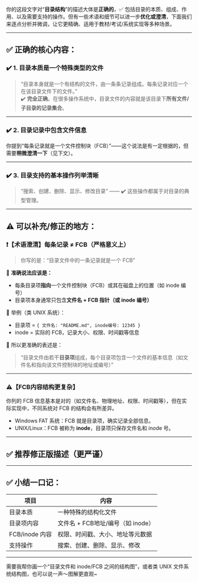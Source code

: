 你的这段文字对“**目录结构**”的描述大体是**正确的**，✅ 包括目录的本质、组成、作用、以及需要支持的操作。但有一些术语和细节可以进一步**优化或澄清**，下面我们来逐点分析并微调，让它更精确、适用于教材/考试/系统实现等多种场景。

---

## ✅ 正确的核心内容：

### ✔️ 1. 目录本质是一个**特殊类型的文件**  
> “目录本身就是一个有结构的文件，由一条条记录组成。每条记录对应一个在该目录文件下的文件。”  
✔️ **完全正确**。在很多操作系统中，目录文件的内容就是该目录下**所有文件/子目录的记录集合**。

---

### ✔️ 2. 目录记录中包含文件信息  
你提到“每条记录就是一个文件控制块（FCB）”——这个说法是有一定根据的，但需要**稍微澄清一下**（见下文）。

---

### ✔️ 3. 目录支持的基本操作列举清晰  
> “搜索、创建、删除、显示、修改目录” —— ✔️ 这些操作都属于对目录的典型管理。

---

## ⚠️ 可以补充/修正的地方：

### ❗【术语澄清】每条记录 ≠ FCB（严格意义上）  
> 你写的是：“目录文件中的一条记录就是一个 FCB”

📌 **准确说法应该是：**

- 每条目录项**指向**一个文件控制块（FCB）或其在磁盘上的位置（如 inode 编号）
- 目录项本身通常只包含**文件名 + FCB 指针（或 inode 编号）**

🔎 举例（类 UNIX 系统）：
- 目录项 = `{ 文件名: "README.md", inode编号: 12345 }`
- inode = 实际的 FCB，记录大小、权限、时间戳等信息

📝 所以更准确的表述是：
> “目录文件由若干**目录项**组成，每个目录项包含一个文件的基本信息（如文件名和指向该文件控制块的地址或编号）”

---

### ⚠️【FCB内容结构更复杂】  
你列的 FCB 信息基本是对的（如文件名、物理地址、权限、时间戳等），但在实际实现中，不同系统对 FCB 的结构会有所差异。

- Windows FAT 系统：FCB 就是目录项，确实记录全部信息。
- UNIX/Linux：FCB 被称为 **inode**，目录项只保存文件名和 inode 号。

---

## ✅ 推荐修正版描述（更严谨）



---

## ✅ 小结一口记：

| 项目           | 内容                              |
| -------------- | --------------------------------- |
| 目录本质       | 一种特殊的结构化文件              |
| 目录项内容     | 文件名 + FCB地址/编号（如 inode） |
| FCB/inode 内容 | 权限、时间戳、大小、地址等元数据  |
| 支持操作       | 搜索、创建、删除、显示、修改      |

---

需要我帮你画一个“目录文件和 inode/FCB 之间的结构图”，或者类 UNIX 文件系统结构图，也可以说一声～图解更直观~